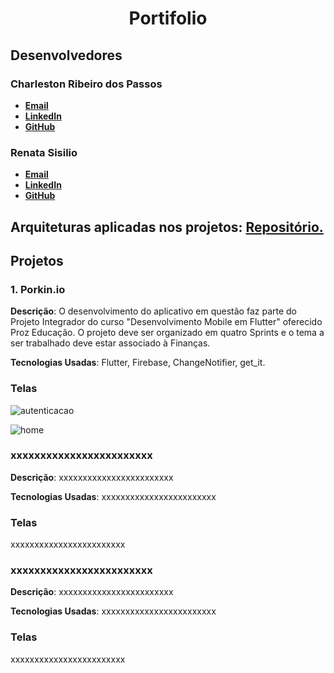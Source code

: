 # <p align="center">Portifolio</p>

## Desenvolvedores
### Charleston Ribeiro dos Passos
- [**Email**](charleston.passos@gmail.com)
- [**LinkedIn**](https://www.linkedin.com/in/charleston-ribeiro-dos-passos/)
- [**GitHub**](https://github.com/CharlestonRibeiro)
  
### Renata Sisilio
- [**Email**](renatasisilio.dev@gmail.com)
- [**LinkedIn**](https://www.linkedin.com/in/renatasisilio/)
- [**GitHub**](https://github.com/RenataSisilio)

## Arquiteturas aplicadas nos projetos: [**Repositório.**](https://github.com/CharlestonRibeiro/Architectural_Studies)

## Projetos

### 1. Porkin.io

**Descrição**: O desenvolvimento do aplicativo em questão faz parte do Projeto Integrador do curso "Desenvolvimento Mobile em Flutter" oferecido Proz Educação.
O projeto deve ser organizado em quatro Sprints e o tema a ser trabalhado deve estar associado à Finanças.

**Tecnologias Usadas**: Flutter, Firebase, ChangeNotifier, get_it.

### Telas 

![autenticacao](https://user-images.githubusercontent.com/108772866/213932318-9d4fb739-edb7-4fc8-afaf-6236fdf4533f.jpeg)


![home](https://user-images.githubusercontent.com/108772866/213933062-eb4b51dd-2c64-489d-a462-3cb376602f5e.jpeg)

### xxxxxxxxxxxxxxxxxxxxxxxx

**Descrição**: xxxxxxxxxxxxxxxxxxxxxxxx

**Tecnologias Usadas**: xxxxxxxxxxxxxxxxxxxxxxxx

### Telas 
xxxxxxxxxxxxxxxxxxxxxxxx


### xxxxxxxxxxxxxxxxxxxxxxxx

**Descrição**: xxxxxxxxxxxxxxxxxxxxxxxx

**Tecnologias Usadas**: xxxxxxxxxxxxxxxxxxxxxxxx

### Telas 
xxxxxxxxxxxxxxxxxxxxxxxx



